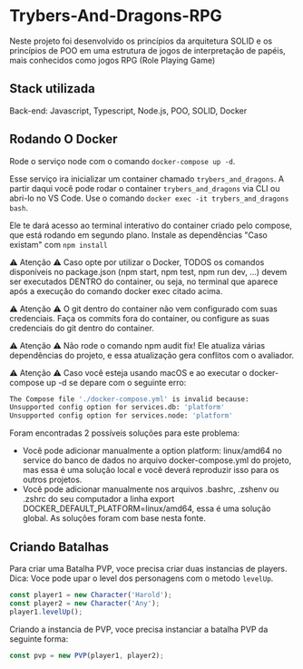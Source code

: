 # Trybers-And-Dragons-RPG
Neste projeto foi desenvolvido os princípios da arquitetura SOLID e os princípios de POO em uma estrutura de jogos de interpretação de papéis, mais conhecidos como jogos RPG (Role Playing Game)

## Stack utilizada
Back-end: Javascript, Typescript, Node.js, POO, SOLID, Docker

## Rodando O Docker
Rode o serviço node com o comando ```docker-compose up -d```.

Esse serviço ira inicializar um container chamado ```trybers_and_dragons```.
A partir daqui você pode rodar o container ```trybers_and_dragons``` via CLI ou abri-lo no VS Code.
Use o comando ```docker exec -it trybers_and_dragons bash```.

Ele te dará acesso ao terminal interativo do container criado pelo compose, que está rodando em segundo plano.
Instale as dependências "Caso existam" com ```npm install```

:warning: Atenção :warning: Caso opte por utilizar o Docker, TODOS os comandos disponíveis no package.json (npm start, npm test, npm run dev, ...) devem ser executados DENTRO do container, ou seja, no terminal que aparece após a execução do comando docker exec citado acima.

:warning: Atenção :warning: O git dentro do container não vem configurado com suas credenciais. Faça os commits fora do container, ou configure as suas credenciais do git dentro do container.

:warning: Atenção :warning: Não rode o comando npm audit fix! Ele atualiza várias dependências do projeto, e essa atualização gera conflitos com o avaliador.

:warning: Atenção :warning: Caso você esteja usando macOS e ao executar o docker-compose up -d se depare com o seguinte erro:

```bash
The Compose file './docker-compose.yml' is invalid because:
Unsupported config option for services.db: 'platform'
Unsupported config option for services.node: 'platform'
```
Foram encontradas 2 possíveis soluções para este problema:
* Você pode adicionar manualmente a option platform: linux/amd64 no service do banco de dados no arquivo docker-compose.yml do projeto, mas essa é uma solução local e você deverá reproduzir isso para os outros projetos.
* Você pode adicionar manualmente nos arquivos .bashrc, .zshenv ou .zshrc do seu computador a linha export DOCKER_DEFAULT_PLATFORM=linux/amd64, essa é uma solução global. As soluções foram com base nesta fonte.

## Criando Batalhas
Para criar uma Batalha PVP, voce precisa criar duas instancias de players. Dica: Voce pode upar o level dos personagens com o metodo `levelUp`.

```javascript
const player1 = new Character('Harold');
const player2 = new Character('Any');
player1.levelUp();
```
Criando a instancia de PVP, voce precisa instanciar a batalha PVP da seguinte forma:
```javascript
const pvp = new PVP(player1, player2);
```
